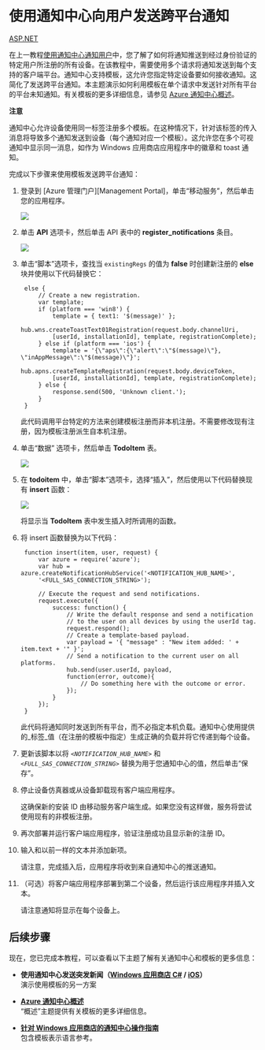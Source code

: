 <properties linkid="manage-services-notification-hubs-notify-users-xplat-mobile-services" urlDisplayName="通知用户 跨平台 移动服务" pageTitle="使用通知中心向用户发送跨平台通知（移动服务）" metaKeywords="" description="了解如何使用通知中心模板在一个请求中发送针对所有平台的平台未知通知。" metaCanonical="" services="mobile-services,notification-hubs" documentationCenter="" title="使用通知中心向用户发送跨平台通知" authors="glenga" solutions="" manager="" editor="" />

# 使用通知中心向用户发送跨平台通知

<div class="dev-center-tutorial-selector sublanding">
    <!--<a href="/zh-cn/manage/services/notification-hubs/notify-users-xplat-mobile-services/" title="移动服务" class="current">移动服务</a>-->
    <a href="/zh-cn/manage/services/notification-hubs/notify-users-xplat-aspnet/" title="ASP.NET">ASP.NET</a>
</div> 

在上一教程[使用通知中心通知用户]中，您了解了如何将通知推送到经过身份验证的特定用户所注册的所有设备。在该教程中，需要使用多个请求将通知发送到每个支持的客户端平台。通知中心支持模板，这允许您指定特定设备要如何接收通知。这简化了发送跨平台通知。本主题演示如何利用模板在单个请求中发送针对所有平台的平台未知通知。有关模板的更多详细信息，请参见 [Azure 通知中心概述][Templates]。

<div class="dev-callout"><b>注意</b>
	<p>通知中心允许设备使用同一标签注册多个模板。在这种情况下，针对该标签的传入消息将导致多个通知发送到设备（每个通知对应一个模板）。这允许您在多个可视通知中显示同一消息，如作为 Windows 应用商店应用程序中的徽章和 toast 通知。</p>
</div>

完成以下步骤来使用模板发送跨平台通知：
	
1. 登录到 [Azure 管理门户][Management Portal]，单击“移动服务”，然后单击您的应用程序。

   	![][0]

2. 单击 **API** 选项卡，然后单击 API 表中的 **register_notifications** 条目。

	![][1]

5. 单击“脚本”选项卡，查找当 `existingRegs` 的值为 **false** 时创建新注册的 **else** 块并使用以下代码替换它：

		else {
            // Create a new registration.
            var template;
            if (platform === 'win8') {                
                template = { text1: '$(message)' };              
                hub.wns.createToastText01Registration(request.body.channelUri, 
                [userId, installationId], template, registrationComplete);
            } else if (platform === 'ios') {
                template = '{\"aps\":{\"alert\":\"$(message)\"}, \"inAppMessage\":\"$(message)\"}';
                hub.apns.createTemplateRegistration(request.body.deviceToken, 
                [userId, installationId], template, registrationComplete);
            } else {
                response.send(500, 'Unknown client.');
            }
        }
	
	此代码调用平台特定的方法来创建模板注册而非本机注册。不需要修改现有注册，因为模板注册派生自本机注册。

3. 单击“数据” 选项卡，然后单击 **TodoItem** 表。

   	![][2]

2. 在 **todoitem** 中，单击“脚本”选项卡，选择“插入”，然后使用以下代码替换现有 **insert** 函数：
   
  	![][3]

   	将显示当 **TodoItem** 表中发生插入时所调用的函数。

3. 将 insert 函数替换为以下代码：

		function insert(item, user, request) {
		    var azure = require('azure');
		    var hub = azure.createNotificationHubService('<NOTIFICATION_HUB_NAME>', 
		    '<FULL_SAS_CONNECTION_STRING>');
		
		    // Execute the request and send notifications.
		    request.execute({
		        success: function() {
		            // Write the default response and send a notification 
		            // to the user on all devices by using the userId tag.
		            request.respond();
					// Create a template-based payload.
		            var payload = '{ "message" : "New item added: ' + item.text + '" }';            
		            // Send a notification to the current user on all platforms. 
		            hub.send(user.userId, payload,  
		            function(error, outcome){
		                // Do something here with the outcome or error.
		            });     
		        }
		    });
		}

	此代码将通知同时发送到所有平台，而不必指定本机负载。通知中心使用提供的_标签_值（在注册的模板中指定）生成正确的负载并将它传递到每个设备。

4. 更新该脚本以将 _`<NOTIFICATION_HUB_NAME>`_ 和 _`<FULL_SAS_CONNECTION_STRING>`_ 替换为用于您通知中心的值，然后单击“保存”。

5. 停止设备仿真器或从设备卸载现有客户端应用程序。

	这确保新的安装 ID 由移动服务客户端生成。如果您没有这样做，服务将尝试使用现有的非模板注册。

5. 再次部署并运行客户端应用程序，验证注册成功且显示新的注册 ID。

6. 输入和以前一样的文本并添加新项。	

	请注意，完成插入后，应用程序将收到来自通知中心的推送通知。

7. （可选）将客户端应用程序部署到第二个设备，然后运行该应用程序并插入文本。

	请注意通知将显示在每个设备上。

## 后续步骤

现在，您已完成本教程，可以查看以下主题了解有关通知中心和模板的更多信息：

+ **使用通知中心发送突发新闻（[Windows 应用商店 C#][Breaking news .NET] / [iOS][Breaking news iOS]）**<br/>演示使用模板的另一方案

+  **[Azure 通知中心概述][Templates]**<br/>“概述”主题提供有关模板的更多详细信息。

+  **[针对 Windows 应用商店的通知中心操作指南]**<br/>包含模板表示语言参考。



<!-- Anchors. -->
[ASP.NET 后端]: #aspnet
[移动服务后端]: #mobileservices

<!-- Images. -->
[0]: ./media/notification-hubs-mobile-services-cross-platform-notify-users/mobile-services-selection.png
[1]: ./media/notification-hubs-mobile-services-cross-platform-notify-users/mobile-custom-api-select.png
[2]: ./media/notification-hubs-mobile-services-cross-platform-notify-users/mobile-portal-data-tables.png
[3]: ./media/notification-hubs-mobile-services-cross-platform-notify-users/mobile-insert-script-push2.png
<!-- URLs. -->
[推送到用户 - ASP.NET]: /zh-cn/manage/services/notification-hubs/notify-users-aspnet/
[推送到用户 - 移动服务]: /zh-cn/manage/services/notification-hubs/notify-users/
[Visual Studio 2012 Express for Windows 8]: http://go.microsoft.com/fwlink/?LinkId=257546

[管理门户]: https://manage.windowsazure.com/
[使用通知中心向用户发送跨平台通知]: /zh-cn/manage/services/notification-hubs/notify-users-xplat-mobile-services/
[Breaking news .NET]: /zh-cn/manage/services/notification-hubs/breaking-news-dotnet
[Breaking news iOS]: /zh-cn/manage/services/notification-hubs/breaking-news-ios
[Azure 通知中心]: http://go.microsoft.com/fwlink/p/?LinkId=314257
[使用通知中心通知用户]: /zh-cn/manage/services/notification-hubs/notify-users  
[Templates]: http://go.microsoft.com/fwlink/p/?LinkId=317339
[针对 Windows 应用商店的通知中心操作指南]: http://msdn.microsoft.com/zh-cn/library/azure/jj927172.aspx

